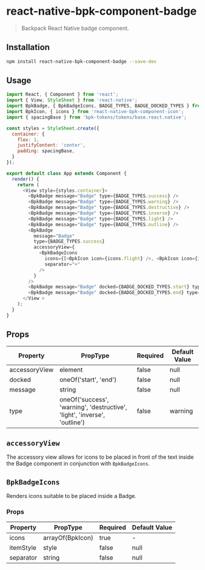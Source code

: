 # react-native-bpk-component-badge

> Backpack React Native badge component.

## Installation

```sh
npm install react-native-bpk-component-badge --save-dev
```

## Usage

```js
import React, { Component } from 'react';
import { View, StyleSheet } from 'react-native';
import BpkBadge, { BpkBadgeIcons, BADGE_TYPES, BADGE_DOCKED_TYPES } from 'react-native-bpk-component-badge';
import BpkIcon, { icons } from 'react-native-bpk-component-icon';
import { spacingBase } from 'bpk-tokens/tokens/base.react.native';

const styles = StyleSheet.create({
  container: {
    flex: 1,
    justifyContent: 'center',
    padding: spacingBase,
  }
});

export default class App extends Component {
  render() {
    return (
      <View style={styles.container}>
        <BpkBadge message="Badge" type={BADGE_TYPES.success} />
        <BpkBadge message="Badge" type={BADGE_TYPES.warning} />
        <BpkBadge message="Badge" type={BADGE_TYPES.destructive} />
        <BpkBadge message="Badge" type={BADGE_TYPES.inverse} />
        <BpkBadge message="Badge" type={BADGE_TYPES.light} />
        <BpkBadge message="Badge" type={BADGE_TYPES.outline} />
        <BpkBadge
          message="Badge"
          type={BADGE_TYPES.success}
          accessoryView={
            <BpkBadgeIcons
              icons={[<BpkIcon icon={icons.flight} />, <BpkIcon icon={icons.hotels} />]}
              separator="+"
            />
          }
        />
        <BpkBadge message="Badge" docked={BADGE_DOCKED_TYPES.start} type={BADGE_TYPES.warning} />
        <BpkBadge message="Badge" docked={BADGE_DOCKED_TYPES.end} type={BADGE_TYPES.destructive} />
      </View >
    );
  }
}
```

## Props

| Property              | PropType                                                                  | Required | Default Value |
| --------------------- | --------------------------------------------------------------------------| -------- | ------------- |
| accessoryView         | element                                                                   | false    | null          |
| docked                | oneOf('start', 'end')                                                     | false    | null          |
| message               | string                                                                    | false    | null          |
| type                  | oneOf('success', 'warning', 'destructive', 'light', 'inverse', 'outline') | false    | warning       |

## `accessoryView`

 The accessory view allows for icons to be placed in front of the text inside the Badge component in conjunction with `BpkBadgeIcons`.

## `BpkBadgeIcons`

Renders icons suitable to be placed inside a Badge.

### Props

| Property  | PropType         | Required | Default Value |
| --------- | ---------------- | -------- | ------------- |
| icons     | arrayOf(BpkIcon) | true     | -             |
| itemStyle | style            | false    | null          |
| separator | string           | false    | null          |

